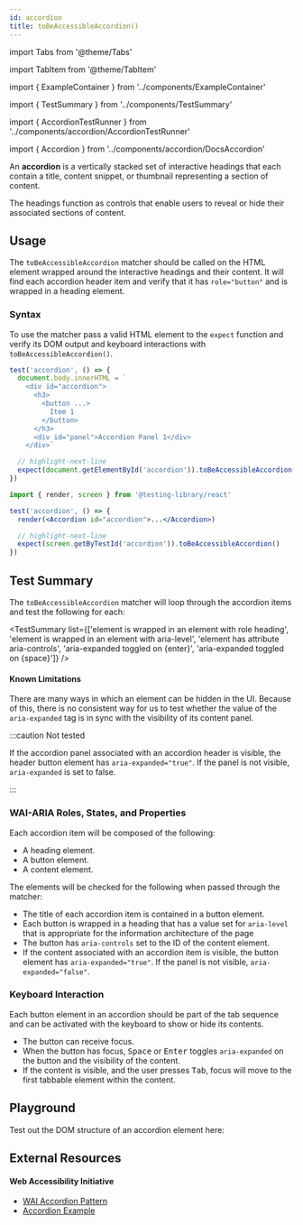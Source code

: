 ```yaml
---
id: accordion
title: toBeAccessibleAccordion()
---
```


import Tabs from '@theme/Tabs'

import TabItem from '@theme/TabItem'

import { ExampleContainer } from '../components/ExampleContainer'

import { TestSummary } from '../components/TestSummary'

import { AccordionTestRunner } from '../components/accordion/AccordionTestRunner'

import { Accordion } from '../components/accordion/DocsAccordion'

<div className="intro-text">
An <strong>accordion</strong> is a vertically stacked set of interactive headings that each contain a title, content snippet, or thumbnail representing a section of content.</div>

The headings function as controls that enable users to reveal or hide their associated sections of content.

<ExampleContainer height="340px">
  <Accordion />
</ExampleContainer>

## Usage

The `toBeAccessibleAccordion` matcher should be called on the HTML element wrapped around the interactive headings and their content. It will find each accordion header item and verify that it has `role="button"` and is wrapped in a heading element.

### Syntax

To use the matcher pass a valid HTML element to the `expect` function and verify its DOM output and keyboard interactions with `toBeAccessibleAccordion()`.

<Tabs>
<TabItem value="js" label="JS">

```jsx
test('accordion', () => {
  document.body.innerHTML = `
    <div id="accordion">
      <h3>
        <button ...>
          Item 1
        </button>
      </h3>
      <div id="panel">Accordion Panel 1</div>
    </div>`

  // highlight-next-line
  expect(document.getElementById('accordion')).toBeAccessibleAccordion()
})
```

</TabItem>
<TabItem default label="React" value="react">

```jsx
import { render, screen } from '@testing-library/react'

test('accordion', () => {
  render(<Accordion id="accordion">...</Accordion>)

  // highlight-next-line
  expect(screen.getByTestId('accordion')).toBeAccessibleAccordion()
})
```

</TabItem>
</Tabs>

## Test Summary

The `toBeAccessibleAccordion` matcher will loop through the accordion items and test the following for each:

<TestSummary list={['element is wrapped in an element with role heading', 'element is wrapped in an element with aria-level', 'element has attribute aria-controls', 'aria-expanded toggled on {enter}', 'aria-expanded toggled on {space}']} />

#### Known Limitations

There are many ways in which an element can be hidden in the UI. Because of this, there is no consistent way for us to test whether the value of the `aria-expanded` tag is in sync with the visibility of its content panel.

:::caution Not tested

If the accordion panel associated with an accordion header is visible, the header button element has `aria-expanded="true"`. If the panel is not visible, `aria-expanded` is set to false.

:::

### WAI-ARIA Roles, States, and Properties

Each accordion item will be composed of the following:

- A <span className="handwritten">heading</span> element.
- A <span className="handwritten">button</span> element.
- A <span className="handwritten">content</span> element.

The elements will be checked for the following when passed through the matcher:

- The title of each accordion item is contained in a <span className="handwritten">button</span> element.
- Each <span className="handwritten">button</span> is wrapped in a <span className="handwritten">heading</span> that has a value set for <code>aria-level</code> that is appropriate for the information architecture of the page
- The <span className="handwritten">button</span> has <code>aria-controls</code> set to the ID of the <span className="handwritten">content</span> element.
- If the <span className="handwritten">content</span> associated with an accordion item is visible, the <span className="handwritten">button</span> element has <code>aria-expanded="true"</code>. If the panel is not visible, <code>aria-expanded="false"</code>.

### Keyboard Interaction

Each <span className="handwritten">button</span> element in an accordion should be part of the tab sequence and can be activated with the keyboard to show or hide its contents.

- The <span className="handwritten">button</span> can receive focus.
- When the <span className="handwritten">button</span> has focus, <kbd>Space</kbd> or <kbd>Enter</kbd> toggles `aria-expanded` on the <span className="handwritten">button</span> and the visibility of the <span className="handwritten">content</span>.
- If the <span className="handwritten">content</span> is visible, and the user presses <kbd>Tab</kbd>, focus will move to the first tabbable element within the <span className="handwritten">content</span>.

## Playground

Test out the DOM structure of an accordion element here:

<AccordionTestRunner />

## External Resources

#### Web Accessibility Initiative

- [WAI Accordion Pattern](https://www.w3.org/WAI/ARIA/apg/patterns/accordion/)
- [Accordion Example](https://www.w3.org/WAI/ARIA/apg/example-index/accordion/accordion.html)
